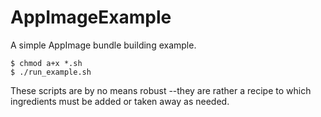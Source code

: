 # AppImageExample
A simple AppImage bundle building example.  

`$ chmod a+x *.sh`  
`$ ./run_example.sh`

These scripts are by no means robust --they are rather a recipe to which ingredients must be added or taken away as needed.  
